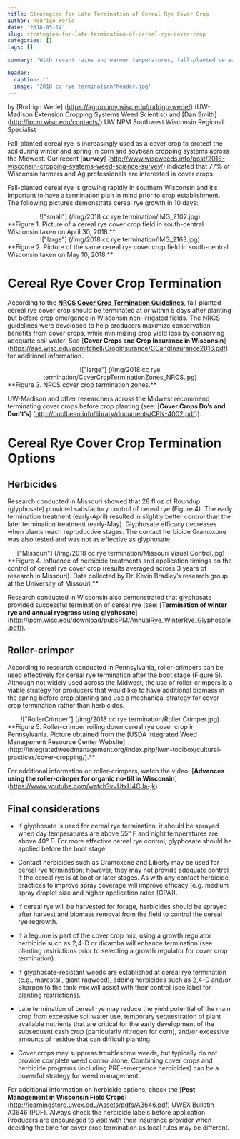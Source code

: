 ```yaml
---
title: Strategies for Late Termination of Cereal Rye Cover Crop
author: Rodrigo Werle
date: '2018-05-14'
slug: strategies-for-late-termination-of-cereal-rye-cover-crop
categories: []
tags: []

summary: 'With recent rains and warmer temperatures, fall-planted cereal rye is growing rapidly and it’s important to have a termination plan in mind prior to crop establishment.'

header:
  caption: ''
  image: '2018 cc rye termination/header.jpg'
---
```

by [Rodrigo Werle] (https://agronomy.wisc.edu/rodrigo-werle/) (UW-Madison Extension Cropping Systems Weed Scientist) and
[Dan Smith] (http://ipcm.wisc.edu/contacts/) UW NPM Southwest Wisconsin Regional Specialist


Fall-planted cereal rye is increasingly used as a cover crop to protect the soil during winter and spring in corn and soybean cropping systems across the Midwest. Our recent [**survey**] (http://www.wiscweeds.info/post/2018-wisconsin-cropping-systems-weed-science-survey/) indicated that 77% of Wisconsin farmers and Ag professionals are interested in cover crops. 

Fall-planted cereal rye is growing rapidly in southern Wisconsin and it’s important to have a termination plan in mind prior to crop establishment. The following pictures demonstrate cereal rye growth in 10 days:

<center>!["small"] (/img/2018 cc rye termination/IMG_2102.jpg)</center>
**Figure 1. Picture of a cereal rye cover crop field in south-central Wisconsin taken on April 30, 2018.**

<center>!["large"] (/img/2018 cc rye termination/IMG_2163.jpg)</center>
**Figure 2. Picture of the same cereal rye cover crop field in south-central Wisconsin taken on May 10, 2018.**

# **Cereal Rye Cover Crop Termination**

According to the [**NRCS Cover Crop Termination Guidelines**](https://www.nrcs.usda.gov/Internet/FSE_DOCUMENTS/stelprdb1263099.pdf), fall-planted cereal rye cover crop should be terminated at or within 5 days after planting but before crop emergence in Wisconsin non-irrigated fields. The NRCS guidelines were developed to help producers maximize conservation benefits from cover crops, while minimizing crop yield loss by conserving adequate soil water. See [**Cover Crops and Crop Insurance in Wisconsin**] (https://aae.wisc.edu/pdmitchell/CropInsurance/CCandInsurance2016.pdf) for additional information. 


<center>!["large"] (/img/2018 cc rye termination/CoverCropTerminationZones_NRCS.jpg)</center>
**Figure 3. NRCS cover crop termination zones.**

UW-Madison and other researchers across the Midwest recommend terminating cover crops before crop planting (see: [**Cover Crops Do’s and Don’t’s**] (http://coolbean.info/library/documents/CPN-4002.pdf)).  

# **Cereal Rye Cover Crop Termination Options**

## **Herbicides**
Research conducted in Missouri showed that 28 fl oz of Roundup (glyphosate) provided satisfactory control of cereal rye (Figure 4). The early termination treatment (early-April) resulted in slightly better control than the later termination treatment (early-May). Glyphosate efficacy decreases when plants reach reproductive stages. The contact herbicide Gramoxone was also tested and was not as effective as glyphosate. 

<center>!["Missouri"] (/img/2018 cc rye termination/Missouri Visual Control.jpg)</center>
**Figure 4. Influence of herbicide treatments and application timings on the control of cereal rye cover crop (results averaged across 3 years of research in Missouri). Data collected by Dr. Kevin Bradley’s research group at the University of Missouri.**

Research conducted in Wisconsin also demonstrated that glyphosate provided successful termination of cereal rye (see: [**Termination of winter rye and annual ryegrass using glyphosate**] (http://ipcm.wisc.edu/download/pubsPM/AnnualRye_WinterRye_Glyphosate.pdf)).  

## **Roller-crimper**
According to research conducted in Pennsylvania, roller-crimpers can be used effectively for cereal rye termination after the boot stage (Figure 5). Although not widely used across the Midwest, the use of roller-crimpers is a viable strategy for producers that would like to have additional biomass in the spring before crop planting and use a mechanical strategy for cover crop termination rather than herbicides.

<center>!["RollerCrimper"] (/img/2018 cc rye termination/Roller Crimper.jpg)</center>
**Figure 5. Roller-crimper rolling down cereal rye cover crop in Pennsylvania. Picture obtained from the [USDA Integrated Weed Management Resource Center Website] (http://integratedweedmanagement.org/index.php/iwm-toolbox/cultural-practices/cover-cropping/).**

For additional information on roller-crimpers, watch the video: [**Advances using the roller-crimper for organic no-till in Wisconsin**] (https://www.youtube.com/watch?v=UtxH4CJa-jk). 

## **Final considerations**

+	If glyphosate is used for cereal rye termination, it should be sprayed when day temperatures are above 55° F and night temperatures are above 40° F. For more effective cereal rye control, glyphosate should be applied before the boot stage. 

+ Contact herbicides such as Gramoxone and Liberty may be used for cereal rye termination; however, they may not provide adequate control if the cereal rye is at boot or later stages. As with any contact herbicide, practices to improve spray coverage will improve efficacy (e.g. medium spray droplet size and higher application rates [GPA]).

+ If cereal rye will be harvested for forage, herbicides should be sprayed after harvest and biomass removal from the field to control the cereal rye regrowth. 

+ If a legume is part of the cover crop mix, using a growth regulator herbicide such as 2,4-D or dicamba will enhance termination (see planting restrictions prior to selecting a growth regulator for cover crop termination). 

+ If glyphosate-resistant weeds are established at cereal rye termination (e.g., marestail, giant ragweed), adding herbicides such as 2,4-D and/or Sharpen to the tank-mix will assist with their control (see label for planting restrictions).

+ Late termination of cereal rye may reduce the yield potential of the main crop from excessive soil water use, temporary sequestration of plant available nutrients that are critical for the early development of the subsequent cash crop (particularly nitrogen for corn), and/or excessive amounts of residue that can difficult planting.    

+ Cover crops may suppress troublesome weeds, but typically do not provide complete weed control alone. Combining cover crops and herbicide programs (including PRE-emergence herbicides) can be a powerful strategy for weed management. 

For additional information on herbicide options, check the [**Pest Management in Wisconsin Field Crops**] (http://learningstore.uwex.edu/Assets/pdfs/A3646.pdf) UWEX Bulletin A3646 (PDF). Always check the herbicide labels before application. Producers are encouraged to visit with their insurance provider when deciding the time for cover crop termination as local rules may be different. 
